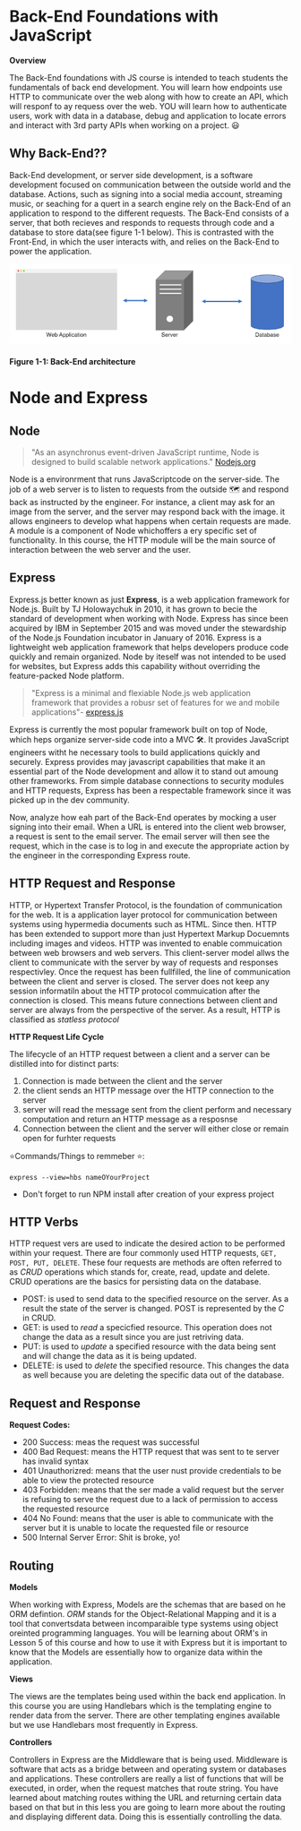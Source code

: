 # Back-End Foundations with JavaScript

**Overview**

The Back-End foundations with JS course is intended to teach students the fundamentals of back end development. You will learn how endpoints use HTTP to communicate over the web along with how to create an API, which will responf to ay requess over the web. YOU will learn how to authenticate users, work with data in a database, debug and application to locate errors and interact with 3rd party APIs when working on a project. 😃

## Why Back-End??
Back-End development, or server side development, is a software development focused on communication between the outside world and the database. Actions, such as signing into a social media account, streaming music, or seaching for a quert in a search engine rely on the Back-End of an application to respond to the different requests. The Back-End consists of a server, that both recieves and responds to requests through code and a database to store data(see figure 1-1 below). This is contrasted with the Front-End, in which the user interacts with, and relies on the Back-End to power the application.

<div>
	<img src="./backend-architecture.png" />
	<h4>Figure 1-1: Back-End architecture</h4>
</div>

# Node and Express
## Node
> "As an asynchronus event-driven JavaScript runtime, Node is designed to build scalable network applications."
> [Nodejs.org](https://www.nodejs.org)

Node is a environrment that runs JavaScriptcode on the server-side. The job of a web server is to listen to requests from the outside 🗺 and respond back as instructed by the engineer. For instance, a client may ask for an image from the server, and the server may respond back with the image. it allows engineers to develop what happens when certain requests are made. A module is a component of Node whichoffers a ery specific set of functionality. In this course, the HTTP module will be the main source of interaction between the web server and the user.

## Express
Express.js better known as just **Express**, is a web application framework for Node.js. Built by TJ Holowaychuk in 2010, it has grown to becie the standard of development when working with Node. Express has since been acquired by IBM in September 2015 and was moved under the stewardship of the Node.js Foundation incubator in January of 2016. Express is a lightweight web application framework that helps developers produce code quickly and remain organized. Node by iteself was not intended to be used for websites, but Express adds this capability without overriding the feature-packed Node platform.
> "Express is a minimal and flexiable Node.js web application framework that provides a robusr set of features for we and mobile applications"-
> [express.js](https://expressjs.com)

Express is currently the most popular framework built on top of Node, which heps organize server-side code into a MVC 🛠. It provides JavaScript engineers witht he necessary tools to build applications quickly and securely. Express provides may javascript capabilities that make it an essential part of the Node development and allow it to stand out amoung other frameworks. From simple database connections to security modules and HTTP requests, Express has been a respectable framework since it was picked up in the dev community.

Now, analyze how eah part of the Back-End operates by mocking a user signing into their email. When a URL is entered into the client web browser, a request is sent to the email server. The email server will then see the request, which in the case is to log in and execute the appropriate action by the engineer in the corresponding Express route.

## HTTP Request and Response
HTTP, or Hypertext Transfer Protocol, is the foundation of communication for the web. It is a application layer protocol for communication between systems using hypermedia documents such as HTML. Since then. HTTP has been extended to support more than just Hypertext Markup Docuemnts including images and videos. HTTP was invented to enable commuication between web browsers and web servers. This client-server model allws the client to communicate with the server by way of requests and responses respectivley. Once the request has been fullfilled, the line of communication between the client and server is closed. The server does not keep any session informatiln about the HTTP protocol commuication after the connection is closed. This means future connections between client and server are always from the perspective of the server. As a result, HTTP is classified as *statless protocol*

**HTTP Request Life Cycle**

The lifecycle of an HTTP request between a client and a server can be distilled into for distinct parts:
1. Connection is made between the client and the server
2. the client sends an HTTP message over the HTTP connection to the server
3. server will read the message sent from the client perform and necessary computation and return an HTTP message as a resposnse
4. Connection between the client and the server will either close or remain open for furhter requests

⭐Commands/Things to remmeber  ⭐:

`express --view=hbs nameOYourProject`
- Don't forget to run NPM install after creation of your express project

## HTTP Verbs

HTTP request vers are used to indicate the desired action to be performed within your request. There are four commonly used HTTP requests, `GET, POST, PUT, DELETE`. These four requests are methods are often referred to as *CRUD* operations which stands for, create, read, update and delete. CRUD operations are the basics for persisting data on the database.

- POST: is used to send data to the specified resource on the server. As a result the state of the server is changed. POST is represented by the *C* in CRUD.
- GET: is used to *read* a specicfied resource. This operation does not change the data as a result since you are just retriving data.
- PUT: is used to *update* a specified resource with the data being sent and will change the data as it is being updated.
- DELETE: is used to *delete* the specified resource. This changes the data as well because you are deleting the specific data out of the database.

## Request and Response
**Request Codes:**
- 200 Success: meas the request was successful
- 400 Bad Request: means the HTTP request that was sent to te server has invalid syntax
- 401 Unauthorizred: means that the user nust provide credentials to be able to view the protected resource
- 403 Forbidden: means that the ser made a valid request but the server is refusing to serve the request due to a lack of permission to access the requested resource
- 404 No Found: means that the user is able to communicate with the server but it is unable to locate the requested file or resource
- 500 Internal Server Error: Shit is broke, yo!


## Routing

**Models**

When working with Express, Models are the schemas that are based on he ORM defintion. *ORM* stands for the Object-Relational Mapping and it is a tool that convertsdata between incomparaible type systems using object oreinted programming languages. You will be learning about ORM's in Lesson 5 of this course and how to use it with Express but it is important to know that the Models are essentially how to organize data within the application.

**Views**

The views are the templates being used within the back end application. In this course you are using Handlebars which is the templating engine to render data from the server. There are other templating engines available but we use Handlebars most frequently in Express.

**Controllers**

Controllers in Express are the Middleware that is being used. Middleware is software that acts as a bridge between and operating system or databases and applications. These controllers are really a list of functions that will be executed, in order, when the request matches that route string. You have learned about matching routes withing the URL and returning certain data based on that but in this less you are going to learn more about the routing and displaying different data. Doing this is essentially controlling the data.
